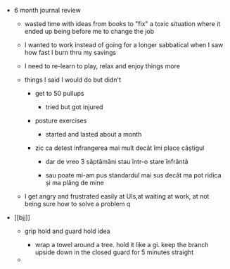 - 6 month journal review
	 - wasted time with ideas from books to "fix" a toxic situation where it ended up being before me to change the job

	 - I wanted to work instead of going for a longer sabbatical when I saw how fast I burn thru my savings

	 - I need to re-learn to play, relax and enjoy things more

	 - things I said I would do but didn't 
		 - get to 50 pullups
			 - tried but got injured

		 - posture exercises
			 - started and lasted about a month

		 - zic ca detest infrangerea mai mult decât îmi place câștigul 
			 - dar de vreo 3 săptămâni stau într-o stare înfrântă

			 - sau poate mi-am pus standardul mai sus decât ma pot ridica și ma plâng de mine

	 - I get angry and frustrated easily at UIs,at waiting at work, at not being sure how to solve a problem q

- [[bjj]]
	 - grip hold and guard hold idea
		 - wrap a towel around a tree. hold it like a gi. keep the branch upside down in the closed guard for 5 minutes straight

	 - 
